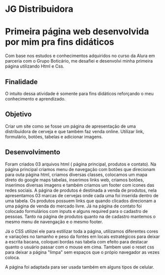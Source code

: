 # JG Distribuidora

 <h1>Primeira página web desenvolvida por mim pra fins didáticos</h1>

Com base nos estudos e conhecimentos adquiridos no curso da Alura em parceria com o Grupo Boticário, me desafiei e desenvolvi minha primeira página utilizando Html e Css.

 <h2>Finalidade</h2>
 O intuito dessa atividade é somente para fins didáticos reforçando o meu conhecimento e aprendizado.

 <h2>Objetivo</h2>
 Criar um site como se fosse um página de apresentação de uma distribuidora de cerveja  e que também faz venda online. Utilizar link, formulário, botões, tabelas e adicionar imagens.

 <h2>Desenvolvimento</h2>

Foram criados 03 arquivos html ( página principal, produtos e contato).
Na página principal criamos menu de navegação com botões que direcionam para outa página html, criamos diversas classes, colocamos um mapa direto do google maps tabelas, inserimos links web, criamos botões, inserimos diversas imagens e também criamos um footer com icones das redes sociais.
A página de produtos é destinada a venda de produtos, nela apresentamos 03 marcas de cervejas onde cada uma foi inserida dentro de uma tabela. Os produtos possuem links que quando clicados direcionam a uma página de venda do mercado livre.
Já na página de contato foi colocado formulários com inputs e alguns required para o cadastro de pessoas. Tanto na página de produtos quanto na de cadastro mantemos o mesmo menu de navengação e o mesmo footer.

Já o CSS utilizei ele para estilizar toda a página, utilizamos diferentes cores e variações no tamanho e peso da fontes em locais estratégicos para deixar a escrita bacana, coloquei bordas nas tabela com efeito para destacar quanto o usuário passar com o mouse em cima. Tambem usei o reset css para deixar a página "limpa" sem espaços que o própio navegador as vezes coloca.

A página foi adaptada para ser usada também em alguns tipos de celular.
